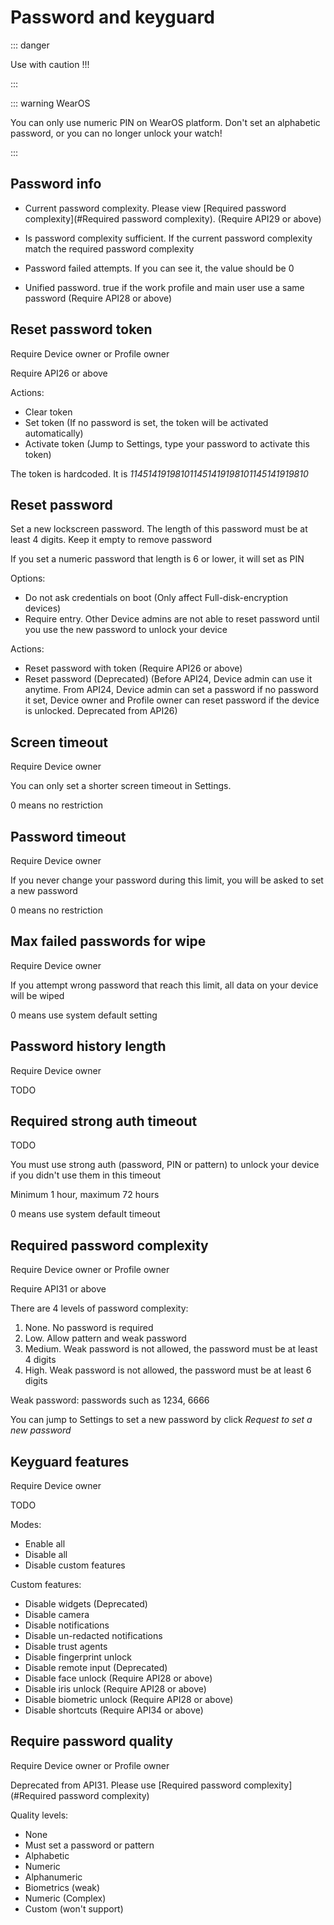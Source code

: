 # Password and keyguard

::: danger

Use with caution !!!

:::

::: warning WearOS

You can only use numeric PIN on WearOS platform. Don't set an alphabetic password, or you can no longer unlock your watch!

:::

## Password info

- Current password complexity. Please view [Required password complexity](#Required password complexity). (Require API29 or above)

- Is password complexity sufficient. If the current password complexity match the required password complexity

- Password failed attempts. If you can see it, the value should be 0

- Unified password. true if the work profile and main user use a same password (Require API28 or above)

## Reset password token

Require Device owner or Profile owner

Require API26 or above

Actions:

- Clear token
- Set token (If no password is set, the token will be activated automatically)
- Activate token (Jump to Settings, type your password to activate this token)

The token is hardcoded. It is *114514191981011451419198101145141919810*

## Reset password

Set a new lockscreen password. The length of this password must be at least 4 digits. Keep it empty to remove password

If you set a numeric password that length is 6 or lower, it will set as PIN

Options: 

- Do not ask credentials on boot (Only affect Full-disk-encryption devices)
- Require entry. Other Device admins are not able to reset password until you use the new password to unlock your device

Actions: 

- Reset password with token (Require API26 or above)
- Reset password (Deprecated) (Before API24, Device admin can use it anytime. From API24, Device admin can set a password if no password it set, Device owner and Profile owner can reset password if the device is unlocked. Deprecated from API26)

## Screen timeout

Require Device owner

You can only set a shorter screen timeout in Settings. 

0 means no restriction

## Password timeout

Require Device owner

If you never change your password during this limit, you will be asked to set a new password

0 means no restriction

## Max failed passwords for wipe

Require Device owner

If you attempt wrong password that reach this limit, all data on your device will be wiped

0 means use system default setting

## Password history length

Require Device owner

TODO

## Required strong auth timeout

TODO

You must use strong auth (password, PIN or pattern) to unlock your device if you didn't use them in this timeout

Minimum 1 hour, maximum 72 hours

0 means use system default timeout

## Required password complexity

Require Device owner or Profile owner

Require API31 or above

There are 4 levels of password complexity: 

1. None. No password is required
2. Low. Allow pattern and weak password
3. Medium. Weak password is not allowed, the password must be at least 4 digits
4. High. Weak password is not allowed, the password must be at least 6 digits

Weak password: passwords such as 1234, 6666

You can jump to Settings to set a new password by click _Request to set a new password_

## Keyguard features

Require Device owner

TODO

Modes: 

- Enable all
- Disable all
- Disable custom features

Custom features:

- Disable widgets (Deprecated)
- Disable camera
- Disable notifications
- Disable un-redacted notifications
- Disable trust agents
- Disable fingerprint unlock
- Disable remote input (Deprecated)
- Disable face unlock (Require API28 or above)
- Disable iris unlock (Require API28 or above)
- Disable biometric unlock (Require API28 or above)
- Disable shortcuts (Require API34 or above)

## Require password quality

Require Device owner or Profile owner

Deprecated from API31. Please use [Required password complexity](#Required password complexity)

Quality levels:

- None
- Must set a password or pattern
- Alphabetic
- Numeric
- Alphanumeric
- Biometrics (weak)
- Numeric (Complex)
- Custom (won't support)

